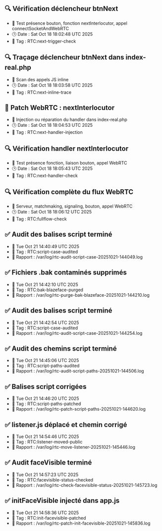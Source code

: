 
## 🔍 Vérification déclencheur btnNext
- 📄 Test présence bouton, fonction nextInterlocutor, appel connectSocketAndWebRTC
- 🕒 Date : Sat Oct 18 18:02:48 UTC 2025
- 🔖 Tag : RTC:next-trigger-check

## 🔍 Traçage déclencheur btnNext dans index-real.php
- 📄 Scan des appels JS inline
- 🕒 Date : Sat Oct 18 18:03:58 UTC 2025
- 🔖 Tag : RTC:next-inline-trace

## 🔁 Patch WebRTC : nextInterlocutor
- 📄 Injection ou réparation du handler dans index-real.php
- 🕒 Date : Sat Oct 18 18:04:53 UTC 2025
- 🔖 Tag : RTC:next-handler-injection

## 🔍 Vérification handler nextInterlocutor
- 📄 Test présence fonction, liaison bouton, appel WebRTC
- 🕒 Date : Sat Oct 18 18:05:43 UTC 2025
- 🔖 Tag : RTC:next-handler-check

## 🔍 Vérification complète du flux WebRTC
- 📄 Serveur, matchmaking, signaling, bouton, appel WebRTC
- 🕒 Date : Sat Oct 18 18:06:12 UTC 2025
- 🔖 Tag : RTC:fullflow-check

## ✅ Audit des balises script terminé
- 📅 Tue Oct 21 14:40:49 UTC 2025
- 🔖 Tag : RTC:script-case-audited
- 📄 Rapport : /var/log/rtc-audit-script-case-20251021-144049.log

## ✅ Fichiers .bak contaminés supprimés
- 📅 Tue Oct 21 14:42:10 UTC 2025
- 🔖 Tag : RTC:bak-blazeface-purged
- 📄 Rapport : /var/log/rtc-purge-bak-blazeface-20251021-144210.log

## ✅ Audit des balises script terminé
- 📅 Tue Oct 21 14:42:54 UTC 2025
- 🔖 Tag : RTC:script-case-audited
- 📄 Rapport : /var/log/rtc-audit-script-case-20251021-144254.log

## ✅ Audit des chemins script terminé
- 📅 Tue Oct 21 14:45:06 UTC 2025
- 🔖 Tag : RTC:script-paths-audited
- 📄 Rapport : /var/log/rtc-audit-script-paths-20251021-144506.log

## ✅ Balises script corrigées
- 📅 Tue Oct 21 14:46:20 UTC 2025
- 🔖 Tag : RTC:script-paths-patched
- 📄 Rapport : /var/log/rtc-patch-script-paths-20251021-144620.log

## ✅ listener.js déplacé et chemin corrigé
- 📅 Tue Oct 21 14:54:46 UTC 2025
- 🔖 Tag : RTC:listener-moved-public
- 📄 Rapport : /var/log/rtc-move-listener-20251021-145446.log

## ✅ Audit faceVisible terminé
- 📅 Tue Oct 21 14:57:23 UTC 2025
- 🔖 Tag : RTC:facevisible-status-checked
- 📄 Rapport : /var/log/rtc-check-facevisible-status-20251021-145723.log

## ✅ initFaceVisible injecté dans app.js
- 📅 Tue Oct 21 14:58:36 UTC 2025
- 🔖 Tag : RTC:init-facevisible-patched
- 📄 Rapport : /var/log/rtc-patch-init-facevisible-20251021-145836.log
